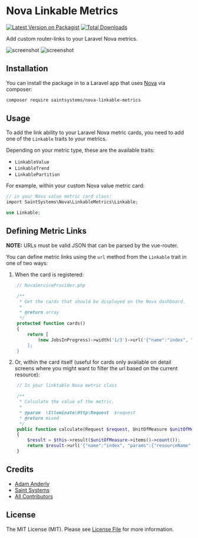 # Nova Linkable Metrics

[![Latest Version on Packagist](https://img.shields.io/packagist/v/saintsystems/nova-linkable-metrics.svg?style=flat-square)](https://packagist.org/packages/saintsystems/nova-linkable-metrics)
[![Total Downloads](https://img.shields.io/packagist/dt/saintsystems/nova-linkable-metrics.svg?style=flat-square)](https://packagist.org/packages/saintsystems/nova-linkable-metrics)

Add custom router-links to your Laravel Nova metrics.

![screenshot](https://ssms.us/9f2f9640da9f/dl)
![screenshot](https://ssms.us/802b129414f3/dl)

## Installation

You can install the package in to a Laravel app that uses [Nova](https://nova.laravel.com) via composer:

```bash
composer require saintsystems/nova-linkable-metrics
```

## Usage

To add the link ability to your Laravel Nova metric cards, you need to add one of the `Linkable` traits to your metrics.

Depending on your metric type, these are the available traits:

- `LinkableValue`
- `LinkableTrend`
- `LinkablePartition`

For example, within your custom Nova value metric card:
```php
// in your Nova value metric card class:
import SaintSystems\Nova\LinkableMetrics\Linkable;

use Linkable;

```

## Defining Metric Links

**NOTE:** URLs must be valid JSON that can be parsed by the vue-router.

You can define metric links using the `url` method from the `Linkable` trait in one of two ways:

1. When the card is registered:
```php
    // NovaServiceProvider.php

    /**
     * Get the cards that should be displayed on the Nova dashboard.
     *
     * @return array
     */
    protected function cards()
    {
        return [
            (new JobsInProgress)->width('1/3')->url('{"name":"index", "params":{"resourceName":"jobs"}}'),`
        ];
    }
```
2. Or, within the card itself (useful for cards only available on detail screens where you might want to filter the url based on the current resource):

```php
    // In your linktable Nova metric class

    /**
     * Calculate the value of the metric.
     *
     * @param  \Illuminate\Http\Request  $request
     * @return mixed
     */
    public function calculate(Request $request, UnitOfMeasure $unitOfMeasure)
    {
        $result = $this->result($unitOfMeasure->items()->count());
        return $result->url('{"name":"index", "params":{"resourceName":"items"}, "query": {"viaResource":"' . $request->resource . '","viaResourceId":"' . $unitOfMeasure->id . '","viaRelationship":"items","relationshipType":"hasMany"}}');
    }
```

## Credits

- [Adam Anderly](https://github.com/anderly)
- [Saint Systems](https://github.com/saintsystems)
- [All Contributors](../../contributors)

## License

The MIT License (MIT). Please see [License File](LICENSE.md) for more information.
